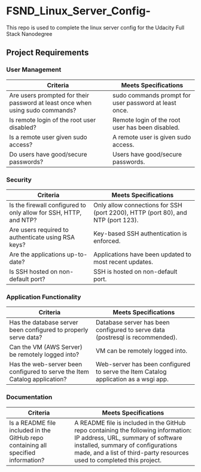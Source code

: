 # FSND_Linux_Server_Config-
This repo is used to complete the linux server config for the Udacity Full Stack Nanodegree

## Project Requirements

### User Management

| Criteria | Meets Specifications |
|----------|----------------------|
| Are users prompted for their password at least once when using sudo commands? | sudo commands prompt for user password at least once. |
| Is remote login of the root user disabled? | Remote login of the root user has been disabled. |
| Is a remote user given sudo access? | A remote user is given sudo access. |
| Do users have good/secure passwords? | Users have good/secure passwords. |

### Security

| Criteria | Meets Specifications |
|----------|----------------------|
| Is the firewall configured to only allow for SSH, HTTP, and NTP? | Only allow connections for SSH (port 2200), HTTP (port 80), and NTP (port 123). |
| Are users required to authenticate using RSA keys? | Key-based SSH authentication is enforced. |
| Are the applications up-to-date? | Applications have been updated to most recent updates. |
| Is SSH hosted on non-default port? | SSH is hosted on non-default port. |

### Application Functionality

| Criteria | Meets Specifications |
|----------|----------------------|
| Has the database server been configured to properly serve data? | Database server has been configured to serve data (postresql is recommended). |
| Can the VM (AWS Server) be remotely logged into? | VM can be remotely logged into. |
| Has the web-server been configured to serve the Item Catalog application? | Web-server has been configured to serve the Item Catalog application as a wsgi app. |

### Documentation

| Criteria | Meets Specifications |
|----------|----------------------|
| Is a README file included in the GitHub repo containing all specified information? | A README file is included in the GitHub repo containing the following information: IP address, URL, summary of software installed, summary of configurations made, and a list of third-party resources used to completed this project. |


